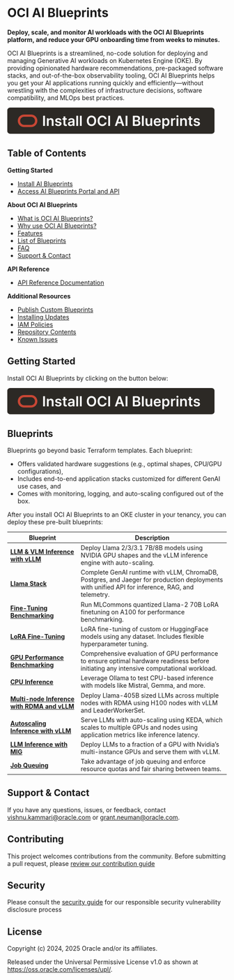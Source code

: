 # OCI AI Blueprints

**Deploy, scale, and monitor AI workloads with the OCI AI Blueprints platform, and reduce your GPU onboarding time from weeks to minutes.**

OCI AI Blueprints is a streamlined, no-code solution for deploying and managing Generative AI workloads on Kubernetes Engine (OKE). By providing opinionated hardware recommendations, pre-packaged software stacks, and out-of-the-box observability tooling, OCI AI Blueprints helps you get your AI applications running quickly and efficiently—without wrestling with the complexities of infrastructure decisions, software compatibility, and MLOps best practices.

[![Install OCI AI Blueprints](https://raw.githubusercontent.com/oracle-quickstart/oci-ai-blueprints/refs/heads/main/docs/images/install.svg)](./GETTING_STARTED_README.md)

## Table of Contents

**Getting Started**

- [Install AI Blueprints](./GETTING_STARTED_README.md)
- [Access AI Blueprints Portal and API](docs/usage_guide.md)

**About OCI AI Blueprints**

- [What is OCI AI Blueprints?](docs/about.md)
- [Why use OCI AI Blueprints?](docs/about.md)
- [Features](docs/about.md)
- [List of Blueprints](#blueprints)
- [FAQ](docs/about.md)
- [Support & Contact](https://github.com/oracle-quickstart/oci-ai-blueprints/blob/vkammari/doc_improvements/docs/about/README.md#frequently-asked-questions-faq)

**API Reference**

- [API Reference Documentation](docs/api_documentation.md)

**Additional Resources**

- [Publish Custom Blueprints](./docs/custom_blueprints)
- [Installing Updates](docs/installing_new_updates.md)
- [IAM Policies](docs/iam_policies.md)
- [Repository Contents](docs/about.md)
- [Known Issues](docs/known_issues.md)

## Getting Started

Install OCI AI Blueprints by clicking on the button below:

[![Install OCI AI Blueprints](https://raw.githubusercontent.com/oracle-quickstart/oci-ai-blueprints/refs/heads/main/docs/images/install.svg)](./GETTING_STARTED_README.md)

## Blueprints

Blueprints go beyond basic Terraform templates. Each blueprint:

- Offers validated hardware suggestions (e.g., optimal shapes, CPU/GPU configurations),
- Includes end-to-end application stacks customized for different GenAI use cases, and
- Comes with monitoring, logging, and auto-scaling configured out of the box.

After you install OCI AI Blueprints to an OKE cluster in your tenancy, you can deploy these pre-built blueprints:

| Blueprint                                                                                     | Description                                                                                                                                     |
| --------------------------------------------------------------------------------------------- | ----------------------------------------------------------------------------------------------------------------------------------------------- |
| [**LLM & VLM Inference with vLLM**](docs/sample_blueprints/llm_inference_with_vllm/README.md) | Deploy Llama 2/3/3.1 7B/8B models using NVIDIA GPU shapes and the vLLM inference engine with auto-scaling.                                      |
| [**Llama Stack**](./docs/sample_blueprints/llama-stack)                                       | Complete GenAI runtime with vLLM, ChromaDB, Postgres, and Jaeger for production deployments with unified API for inference, RAG, and telemetry. |
| [**Fine-Tuning Benchmarking**](./docs/sample_blueprints/lora-benchmarking)                    | Run MLCommons quantized Llama-2 70B LoRA finetuning on A100 for performance benchmarking.                                                       |
| [**LoRA Fine-Tuning**](./docs/sample_blueprints/lora-fine-tuning)                             | LoRA fine-tuning of custom or HuggingFace models using any dataset. Includes flexible hyperparameter tuning.                                    |
| [**GPU Performance Benchmarking**](./docs/sample_blueprints/gpu-health-check)                 | Comprehensive evaluation of GPU performance to ensure optimal hardware readiness before initiating any intensive computational workload.        |
| [**CPU Inference**](./docs/sample_blueprints/cpu-inference)                                   | Leverage Ollama to test CPU-based inference with models like Mistral, Gemma, and more.                                                          |
| [**Multi-node Inference with RDMA and vLLM**](./docs/sample_blueprints/multi-node-inference/) | Deploy Llama-405B sized LLMs across multiple nodes with RDMA using H100 nodes with vLLM and LeaderWorkerSet.                                    |
| [**Autoscaling Inference with vLLM**](./docs/sample_blueprints/auto_scaling/)                 | Serve LLMs with auto-scaling using KEDA, which scales to multiple GPUs and nodes using application metrics like inference latency.              |
| [**LLM Inference with MIG**](./docs/sample_blueprints/mig_multi_instance_gpu/)                | Deploy LLMs to a fraction of a GPU with Nvidia’s multi-instance GPUs and serve them with vLLM.                                                  |
| [**Job Queuing**](./docs/sample_blueprints/teams)                                             | Take advantage of job queuing and enforce resource quotas and fair sharing between teams.                                                       |

## Support & Contact

If you have any questions, issues, or feedback, contact [vishnu.kammari@oracle.com](mailto:vishnu.kammari@oracle.com) or [grant.neuman@oracle.com](mailto:grant.neuman@oracle.com).

## Contributing

This project welcomes contributions from the community. Before submitting a pull request, please [review our contribution guide](./CONTRIBUTING.md)

## Security

Please consult the [security guide](./SECURITY.md) for our responsible security vulnerability disclosure process

## License

Copyright (c) 2024, 2025 Oracle and/or its affiliates.

Released under the Universal Permissive License v1.0 as shown at
<https://oss.oracle.com/licenses/upl/>.
